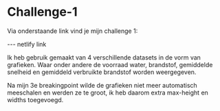 # Challenge-1

Via onderstaande link vind je mijn challenge 1: 

--- netlify link 

Ik heb gebruik gemaakt van 4 verschillende datasets in de vorm van grafieken. Waar onder andere de voorraad water, brandstof, gemiddelde snelheid en gemiddeld verbruikte brandstof worden weergegeven. 

Na mijn 3e breakingpoint wilde de grafieken niet meer automatisch meeschalen en werden ze te groot, ik heb daarom extra max-height en widths toegevoegd. 



